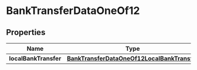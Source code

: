 

# BankTransferDataOneOf12


## Properties

| Name | Type | Description | Notes |
|------------ | ------------- | ------------- | -------------|
|**localBankTransfer** | [**BankTransferDataOneOf12LocalBankTransfer**](BankTransferDataOneOf12LocalBankTransfer.md) |  |  |



